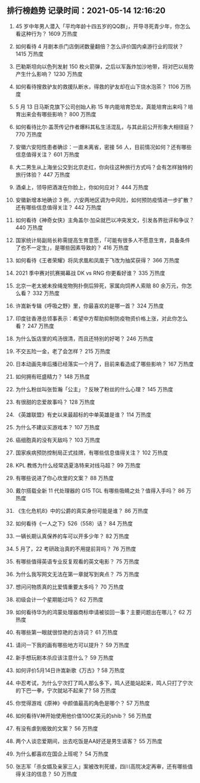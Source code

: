 
## 排行榜趋势 记录时间：2021-05-14 12:16:20
  
  1. 45 岁中年男人潜入「平均年龄十四五岁的QQ群」，开导寻死青少年，你怎么看这种行为？ 1609 万热度
    
  2. 如何看待 4 月剧本杀门店倒闭数量翻倍？怎么评价国内桌游行业的现状？ 1415 万热度
    
  3. 巴勒斯坦向以色列发射 150 枚火箭弹，之后以军轰炸加沙地带，将对巴以局势产生什么影响？ 1230 万热度
    
  4. 如何看待搜救驴友的救援队断水，得救的驴友却在山下烧水泡茶？ 1106 万热度
    
  5. 5 月 13 日马斯克旗下公司创始人称 15 年内能培育恐龙，真能培育出来吗？培育出来会有哪些影响？ 800 万热度
    
  6. 如何看待比尔·盖茨传记作者爆料其私生活混乱，与其此前公开形象大相径庭？ 770 万热度
    
  7. 安徽六安阳性患者确诊：一直未离省，密接 56 人，目前情况如何？还有哪些信息值得关注？ 601 万热度
    
  8. 大二男生从上海坐公交到北京走红，你向往这种旅行方式吗？会有怎样独特的旅行体验？ 447 万热度
    
  9. 酒桌上，领导把酒泼在你脸上，你如何应对？ 444 万热度
    
  10. 安徽新增本地确诊 3 例，六安两地区调为中风险，如何预防疫情进一步扩散？还有哪些信息值得关注？ 442 万热度
    
  11. 如何看待《神奇女侠》主角盖尔·加朵就巴以冲突发文，引发各界批评和争议？ 440 万热度
    
  12. 国家统计局副局长称需提高生育意愿，「可能有很多人不愿意生育，具备条件了也不一定生」，是哪些因素导致的？ 416 万热度
    
  13. 如何看待《王者荣耀》将凤求凰和凤凰于飞改为抽奖获得？ 366 万热度
    
  14. 2021 季中赛对抗赛揭幕战 DK vs RNG 你更看好谁？ 335 万热度
    
  15. 北京一老太被未拴绳宠物狗扑倒后猝死，家属向饲养人索赔 80 余万元，你怎么看？ 332 万热度
    
  16. 许嵩新专辑《呼吸之野》里，你最喜欢的是哪一首？ 324 万热度
    
  17. 印度驻香港总领事表示：希望中方帮助抑制防疫物资价格上涨，对此你怎么看？ 247 万热度
    
  18. 为什么饭店里的鸡汤很清，而且还特别的好喝？ 246 万热度
    
  19. 不交五险一金，老了会怎样？ 215 万热度
    
  20. 日本动画先审后播已经落实一个月了，目前来看造成了哪些影响？ 167 万热度
    
  21. 如何拥有旺盛精力？ 148 万热度
    
  22. 为什么粉丝叫张哲瀚「公主」？反映了粉丝的什么心理？ 145 万热度
    
  23. 有很甜的恋爱故事吗？ 128 万热度
    
  24. 《英雄联盟》有史以来最超标的中单英雄是谁？ 114 万热度
    
  25. 为什么不建议买游戏本？ 107 万热度
    
  26. 癌细胞真的没有天敌吗？ 103 万热度
    
  27. 国家疾病预防控制局正式挂牌，有哪些信息值得关注？ 102 万热度
    
  28. KPL 教练为什么经常选夏洛特来对线马超？ 99 万热度
    
  29. 有哪些说进了你心坎里的文案？ 88 万热度
    
  30. 戴尔搭载全新 11 代处理器的 G15 TGL 有哪些吸睛之处？值得入手吗？ 86 万热度
    
  31. 《生化危机8》中的公爵的真实身份可能是谁？ 86 万热度
    
  32. 如何看待《一人之下》526（558）话？ 84 万热度
    
  33. 一辆长期认真保养的车可以开多少年？ 82 万热度
    
  34. 5 月了，22 考研政治真的不用提前背吗？ 76 万热度
    
  35. 有哪些值得英语专业反复观看的英文电影？ 75 万热度
    
  36. 为什么我写网文无法在第一章就写到爽点？ 75 万热度
    
  37. 想问问物质真的比爱情重要太多吗？ 70 万热度
    
  38. 初级会计一个星期能过吗？ 62 万热度
    
  39. 如何看待华为的鸿蒙处理器商标申请被驳回一事？主要问题出在哪儿？ 62 万热度
    
  40. 有哪些第一眼就很惊艳的古诗词？ 61 万热度
    
  41. 请问一下我的画有哪些地方可以提升？ 59 万热度
    
  42. 新手想玩剧本杀应该注意什么？ 59 万热度
    
  43. 如何评价5月14日许嵩新歌《万古》? 58 万热度
    
  44. 中忍考试，为什么宁次打了鸣人那么多下，鸣人还能站起来，鸣人只打了宁次的下巴一拳，宁次就站不起来了? 58 万热度
    
  45. 你觉得游戏《原神》中颜值最高的角色是哪个？ 57 万热度
    
  46. 如何看待V神开始使用他价值100亿美元的shib？ 56 万热度
    
  47. 有没有虐到极致的文案？ 56 万热度
    
  48. 两个人谈恋爱期间，出去吃饭是AA好还是男生请客？ 55 万热度
    
  49. 为什么都喜欢在国企上班呢？ 54 万热度
    
  50. 张志军「杀女婿及亲家三人」案被改判死缓，四川高院决定再审，还有哪些值得关注的信息？ 50 万热度
    